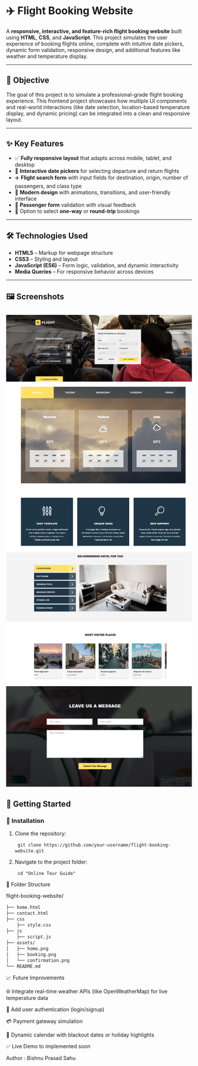 # ✈️ Flight Booking Website

A **responsive, interactive, and feature-rich flight booking website** built using **HTML**, **CSS**, and **JavaScript**. This project simulates the user experience of booking flights online, complete with intuitive date pickers, dynamic form validation, responsive design, and additional features like weather and temperature display.

---

## 🎯 Objective

The goal of this project is to simulate a professional-grade flight booking experience. This frontend project showcases how multiple UI components and real-world interactions (like date selection, location-based temperature display, and dynamic pricing) can be integrated into a clean and responsive layout.

---

## ✨ Key Features

- ✅ **Fully responsive layout** that adapts across mobile, tablet, and desktop
- 📅 **Interactive date pickers** for selecting departure and return flights
- ✈️ **Flight search form** with input fields for destination, origin, number of passengers, and class type
- 🎨 **Modern design** with animations, transitions, and user-friendly interface
- 🛂 **Passenger form** validation with visual feedback
- 💼 Option to select **one-way** or **round-trip** bookings

---

## 🛠️ Technologies Used

- **HTML5** – Markup for webpage structure  
- **CSS3** – Styling and layout  
- **JavaScript (ES6)** – Form logic, validation, and dynamic interactivity  
- **Media Queries** – For responsive behavior across devices  

---

## 🖼️ Screenshots

![alt text](image.png)
![alt text](image-1.png)
![alt text](image-2.png)
![alt text](image-3.png)
---

## 🚀 Getting Started

### 🔧 Installation

1. Clone the repository:

        git clone https://github.com/your-username/flight-booking-website.git


2. Navigate to the project folder:

        cd "Online Tour Guide"


📂 Folder Structure

flight-booking-website/

    ├── home.html         
    ├── contact.html           
    ├── css   
        ├── style.css       
    ├── js
        ├── script.js              
    ├── assets/
    │   ├── home.png
    │   ├── booking.png
    │   └── confirmation.png
    └── README.md


📈 Future Improvements

🌐 Integrate real-time weather APIs (like OpenWeatherMap) for live temperature data

🔐 Add user authentication (login/signup)

💳 Payment gateway simulation

📅 Dynamic calendar with blackout dates or holiday highlights

✅ Live Demo to implemented soon


Author : Bishnu Prasad Sahu